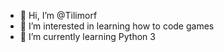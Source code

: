 - 👋 Hi, I’m @Tilimorf
- 👀 I’m interested in learning how to code games
- 🌱 I’m currently learning Python 3


<!---
Tilimorf/Tilimorf is a ✨ special ✨ repository because its `README.md` (this file) appears on your GitHub profile.
You can click the Preview link to take a look at your changes.
--->
